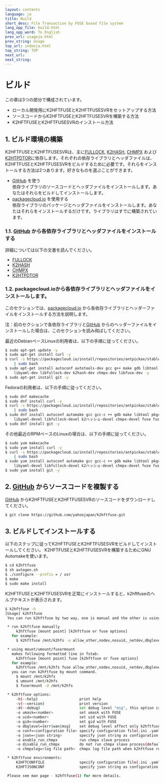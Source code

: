 ```yaml
---
layout: contents
language: ja
title: Build
short_desc: File Transaction by FUSE based file system
lang_opp_file: build.html
lang_opp_word: To English
prev_url: usageja.html
prev_string: Usage
top_url: indexja.html
top_string: TOP
next_url: 
next_string: 
---
```


# ビルド

この章は3つの部分で構成されています。

* ローカル開発用にK2HFTFUSEとK2HFTFUSESVRをセットアップする方法
* ソースコードからK2HFTFUSEとK2HFTFUSESVRを構築する方法
* K2HFTFUSEとK2HFTFUSESVRのインストール方法

## 1. ビルド環境の構築

K2HFTFUSEとK2HFTFUSESVRは、主に[FULLOCK](https://fullock.antpick.ax/indexja.html), [K2HASH](https://k2hash.antpick.ax/indexja.html), [CHMPX](https://chmpx.antpick.ax/indexja.html) および [K2HTPDTOR](https://k2hthdtor.antpick.ax/indexja.html)に依存します。それぞれの依存ライブラリとヘッダファイルは、K2HFTFUSEとK2HFTFUSESVRをビルドするために必要です。それらをインストールする方法は2つあります。好きなものを選ぶことができます。

* [GitHub](https://github.com/yahoojapan)  を使う  
依存ライブラリのソースコードとヘッダファイルをインストールします。あなたはそれらをビルドしてインストールします。
* [packagecloud.io](https://packagecloud.io/antpickax/stable/) を使用する  
依存ライブラリのパッケージとヘッダファイルをインストールします。あなたはそれらをインストールするだけです。ライブラリはすでに構築されています。

### 1.1. [GitHub](https://github.com/yahoojapan)  から各依存ライブラリとヘッダファイルをインストールする

詳細については以下の文書を読んでください。

* [FULLOCK](https://fullock.antpick.ax/buildja.html)
* [K2HASH](https://k2hash.antpick.ax/buildja.html)  
* [CHMPX](https://chmpx.antpick.ax/buildja.html)  
* [K2HTPDTOR](https://k2htpdtor.antpick.ax/buildja.html)  

### 1.2.  packagecloud.ioから各依存ライブラリとヘッダファイルをインストールします。

このセクションでは、[packagecloud.io](https://packagecloud.io/antpickax/stable/) から各依存ライブラリとヘッダーファイルをインストールする方法を説明します。

注：前のセクションで各依存ライブラリと[GitHub](https://github.com/yahoojapan)  からのヘッダーファイルをインストールした場合は、このセクションを読み飛ばしてください。

最近のDebianベースLinuxの利用者は、以下の手順に従ってください。
```bash
$ sudo apt-get update -y
$ sudo apt-get install curl -y
$ curl -s https://packagecloud.io/install/repositories/antpickax/stable/script.deb.sh \
    | sudo bash
$ sudo apt-get install autoconf autotools-dev gcc g++ make gdb libtool pkg-config \
    libyaml-dev libfullock-dev k2hash-dev chmpx-dev libfuse-dev -y
$ sudo apt-get install git -y
```

Fedoraの利用者は、以下の手順に従ってください。
```bash
$ sudo dnf makecache
$ sudo dnf install curl -y
$ curl -s https://packagecloud.io/install/repositories/antpickax/stable/script.rpm.sh \
    | sudo bash
$ sudo dnf install autoconf automake gcc gcc-c ++ gdb make libtool pkgconfig \
    libyaml-devel libfullock-devel k2ハッシュ-devel chmpx-devel fuse fuse-devel -y
$ sudo dnf install git -y
```

その他最近のRPMベースのLinuxの場合は、以下の手順に従ってください。
```bash
$ sudo yum makecache
$ sudo yum install curl -y
$ curl -s https://packagecloud.io/install/repositories/antpickax/stable/script.rpm.sh \
    | sudo bash
$ sudo yum install autoconf automake gcc gcc-c ++ gdb make libtool pkgconfig \
    libyaml-devel libfullock-devel k2ハッシュ-devel chmpx-devel fuse fuse-devel -y
$ sudo yum install git -y
```

## 2. [GitHub](https://github.com/yahoojapan/k2hftfuse)  からソースコードを複製する

[GitHub](https://github.com/yahoojapan/k2hftfuse)  からK2HFTFUSEとK2HFTFUSESVRのソースコードをダウンロードしてください。

```bash
$ git clone https://github.com/yahoojapan/k2hftfuse.git
```

## 3. ビルドしてインストールする

以下のステップに従ってK2HFTFUSEとK2HFTFUSESVRをビルドしてインストールしてください。 K2HFTFUSEとK2HFTFUSESVRを構築するためにGNU Automakeを使います。

```bash
$ cd k2hftfuse
$ sh autogen.sh
$ ./configure --prefix = / usr
$ make
$ sudo make install
```

K2HFTFUSEとK2HFTFUSESVRを正常にインストールすると、k2hftfuseのヘルプテキストが表示されます。
```bash
$ k2hftfuse -h
[Usage] k2hftfuse
 You can run k2hftfuse by two way, one is manual and the other is using mount command.

 * run k2hftfuse manually
     k2hftfuse [mount point] [k2hftfuse or fuse options]
   for example:
     $ k2hftfuse /mnt/k2hfs -o allow_other,nodev,nosuid,_netdev,dbglevel=err,conf=/etc/k2hftfuse.conf -f -d &

 * using mount/umount/fusermount
   makes following formatted line in fstab:
     k2hftfuse [mount point] fuse [k2hftfuse or fuse options]
   for example:
     k2hftfuse /mnt/k2hfs fuse allow_other,nodev,nosuid,_netdev,dbglevel=err,conf=/etc/k2hftfuse.conf 0 0
   you can run k2hftfuse by mount command.
     $ mount /mnt/k2hfs
     $ umount /mnt/k2hfs
     $ fusermount -d /mnt/k2hfs

 * k2hftfuse options:
     -h(--help)                   print help
     -v(--version)                print version
     -d(--debug)                  set debug level "msg", this option is common with FUSE
     -o umask=<number>            set umask with FUSE
     -o uid=<number>              set uid with FUSE
     -o gid=<number>              set gid with FUSE
     -o dbglevel={err|wan|msg}    set debug level affect only k2hftfuse
     -o conf=<configuration file> specify configuration file(.ini .yaml .json) for k2hftfuse and all sub system
     -o json=<json string>        specify json string as configuration for k2hftfuse and all sub system
     -o enable_run_chmpx          run chmpx slave process
     -o disable_run_chmpx         do not run chmpx slave process(default)
     -o chmpxlog=<log file path>  chmpx log file path when k2hftfuse run chmpx

 * k2hftfuse environments:
     K2HFTCONFFILE                specify configuration file(.ini .yaml .json) instead of conf option.
     K2HFTJSONCONF                specify json string as configuration instead of json option.

 Please see man page - k2hftfuse(1) for more details.
 ```

